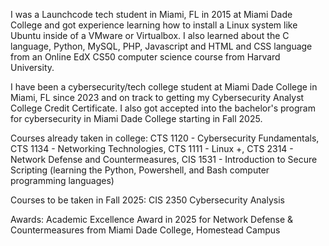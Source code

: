 I was a Launchcode tech student in Miami, FL in 2015 at Miami Dade College and got experience learning how to install a Linux system like Ubuntu inside of a VMware or Virtualbox. I also learned about the C language, Python, MySQL, PHP, Javascript and HTML and CSS language from an Online EdX CS50 computer science course from Harvard University.

I have been a cybersecurity/tech college student at Miami Dade College in Miami, FL since 2023 and on track to getting my Cybersecurity Analyst College Credit Certificate. I also got accepted into the bachelor's program for cybersecurity in Miami Dade College starting in Fall 2025. 

Courses already taken in college:
CTS 1120 - Cybersecurity Fundamentals,
CTS 1134 - Networking Technologies, 
CTS 1111 - Linux +,
CTS 2314 - Network Defense and Countermeasures,
CIS 1531 - Introduction to Secure Scripting (learning the Python, Powershell, and Bash computer programming languages)

Courses to be taken in Fall 2025:
CIS 2350 Cybersecurity Analysis

Awards:
Academic Excellence Award in 2025 for Network Defense & Countermeasures from Miami Dade College, Homestead Campus
